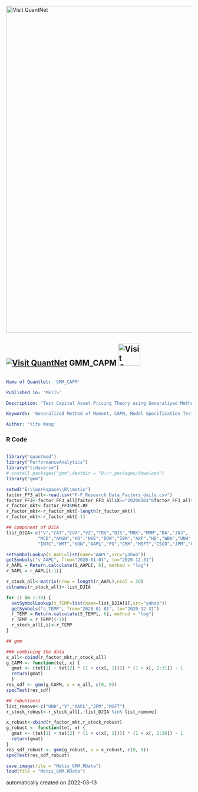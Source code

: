[<img src="https://github.com/QuantLet/Styleguide-and-FAQ/blob/master/pictures/banner.png" width="888" alt="Visit QuantNet">](http://quantlet.de/)

## [<img src="https://github.com/QuantLet/Styleguide-and-FAQ/blob/master/pictures/qloqo.png" alt="Visit QuantNet">](http://quantlet.de/) **GMM_CAPM** [<img src="https://github.com/QuantLet/Styleguide-and-FAQ/blob/master/pictures/QN2.png" width="60" alt="Visit QuantNet 2.0">](http://quantlet.de/)

```yaml

Name of Quantlet: 'GMM_CAPM'

Published in: 'METIS'

Description: 'Test Capital Asset Pricing Theory using Generaliyed Method of Moments.'

Keywords: 'Genaralized Method of Moment, CAPM, Model Specification Test'

Author: 'Yifu Wang'

```

### R Code
```r

library("quantmod")
library("PerformanceAnalytics")
library("tidyverse")
# install.packages("gmm",destdir = "D:/r_packages/download")
library("gmm")

setwd("E:\\workspace\\R\\metis")
factor_FF3_all<-read.csv("F-F_Research_Data_Factors_daily.csv")
factor_FF3<-factor_FF3_all[factor_FF3_all$X>="20200101"&factor_FF3_all$X<="20201231",]
r_factor_mkt<-factor_FF3$Mkt.RF
r_factor_mkt<-r_factor_mkt[-length(r_factor_mkt)]
r_factor_mkt<-r_factor_mkt[-1]

## component of DJIA
list_DJIA<-c("V","CAT","CVX","VZ","TRV","DIS","MRK","MMM","BA","JNJ",
            "MCD","AMGN","KO","NKE","DOW","IBM","AXP","HD","WBA","UNH",
            "INTC","WMT","HON","AAPL","PG","CRM","MSFT","CSCO","JPM","GS")

setSymbolLookup(s_AAPL=list(name="AAPL",src="yahoo"))
getSymbols("s_AAPL", from="2020-01-01", to="2020-12-31")
r_AAPL = Return.calculate(S_AAPL[, 6], method = "log")
r_AAPL = r_AAPL[(-1)]

r_stock_all<-matrix(nrow = length(r_AAPL),ncol = 30)
colnames(r_stock_all)<-list_DJIA

for (i in 1:30) {
  setSymbolLookup(s_TEMP=list(name=list_DJIA[i],src="yahoo"))
  getSymbols("s_TEMP", from="2020-01-01", to="2020-12-31")
  r_TEMP = Return.calculate(S_TEMP[, 6], method = "log")
  r_TEMP = r_TEMP[(-1)]
  r_stock_all[,i]<-r_TEMP
}

## gmm

### combining the data
x_all<-cbind(r_factor_mkt,r_stock_all)
g_CAPM <- function(tet, x) {
  gmat <- (tet[1] + tet[2] * (1 + c(x[, 1]))) * (1 + x[, 2:31]) - 1
  return(gmat)
  }
res_sdf <- gmm(g_CAPM, x = x_all, c(0, 0))
specTest(res_sdf)

## robustness
list_remove<-c("UNH","V","AAPL","JPM","MSFT")
r_stock_robust<-r_stock_all[,!list_DJIA %in% list_remove]

x_robust<-cbind(r_factor_mkt,r_stock_robust)
g_robust <- function(tet, x) {
  gmat <- (tet[1] + tet[2] * (1 + c(x[, 1]))) * (1 + x[, 2:26]) - 1
  return(gmat)
}
res_sdf_robust <- gmm(g_robust, x = x_robust, c(0, 0))
specTest(res_sdf_robust)

save.image(file = "Metis_GMM.RData")
load(file = "Metis_GMM.RData")

```

automatically created on 2022-03-13
